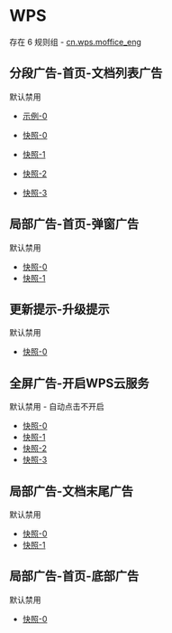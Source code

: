 # WPS

存在 6 规则组 - [cn.wps.moffice_eng](/src/apps/cn.wps.moffice_eng.ts)

## 分段广告-首页-文档列表广告

默认禁用

- [示例-0](https://github.com/gkd-kit/subscription/assets/38517192/57787554-0443-4bc0-9f29-1759aae07b9b)

- [快照-0](https://i.gkd.li/import/12505350)
- [快照-1](https://i.gkd.li/import/12505286)
- [快照-2](https://i.gkd.li/import/12505365)
- [快照-3](https://i.gkd.li/import/13259090)

## 局部广告-首页-弹窗广告

默认禁用

- [快照-0](https://i.gkd.li/import/13259097)
- [快照-1](https://i.gkd.li/import/12882712)

## 更新提示-升级提示

默认禁用

- [快照-0](https://i.gkd.li/import/12882371)

## 全屏广告-开启WPS云服务

默认禁用 - 自动点击不开启

- [快照-0](https://i.gkd.li/import/12882536)
- [快照-1](https://i.gkd.li/import/12882610)
- [快照-2](https://i.gkd.li/import/12882678)
- [快照-3](https://i.gkd.li/import/12882554)

## 局部广告-文档末尾广告

默认禁用

- [快照-0](https://i.gkd.li/import/13513911)
- [快照-1](https://i.gkd.li/import/13513914)

## 局部广告-首页-底部广告

默认禁用

- [快照-0](https://i.gkd.li/import/13804525)
